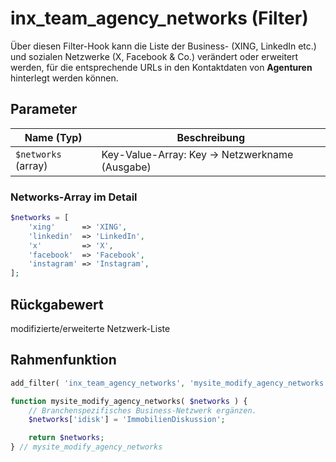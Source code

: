 # inx_team_agency_networks (Filter)

Über diesen Filter-Hook kann die Liste der Business- (XING, LinkedIn etc.) und sozialen Netzwerke (X, Facebook & Co.) verändert oder erweitert werden, für die entsprechende URLs in den Kontaktdaten von **Agenturen** hinterlegt werden können.

## Parameter

| Name (Typ) | Beschreibung |
| ---------- | ------------ |
| `$networks` (array) | Key-Value-Array: Key → Netzwerkname (Ausgabe) |

### Networks-Array im Detail

```php
$networks = [
	'xing'      => 'XING',
	'linkedin'  => 'LinkedIn',
	'x'         => 'X',
	'facebook'  => 'Facebook',
	'instagram' => 'Instagram',
];
```

## Rückgabewert

modifizierte/erweiterte Netzwerk-Liste

## Rahmenfunktion

[](_info-snippet-einbindung.md ':include')

```php
add_filter( 'inx_team_agency_networks', 'mysite_modify_agency_networks' );

function mysite_modify_agency_networks( $networks ) {
	// Branchenspezifisches Business-Netzwerk ergänzen.
	$networks['idisk'] = 'ImmobilienDiskussion';

	return $networks;
} // mysite_modify_agency_networks
```

[](_backlink.md ':include')